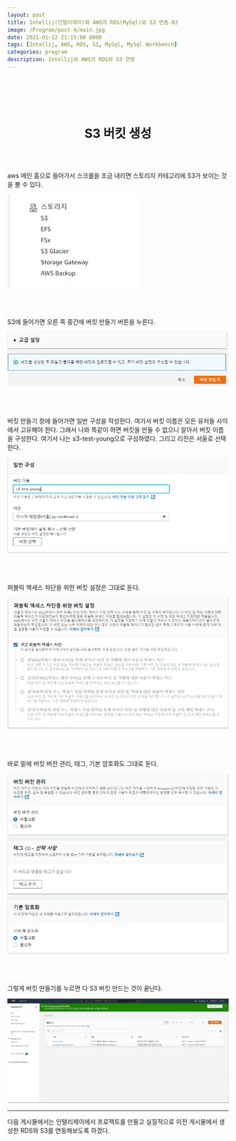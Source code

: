 ```yaml
---
layout: post
title: Intellij(인텔리제이)와 AWS의 RDS(MySql)와 S3 연동-03
image: /Program/post-4/main.jpg
date: 2021-01-22 21:15:00 0000
tags: [Intellij, AWS, RDS, S3, MySql, MySql Workbench]
categories: program
description: Intellij와 AWS의 RDS와 S3 연동
---
```


<br><br>
<br><br>

# <center>S3 버킷 생성</center>

<br><br>

aws 메인 홈으로 들아가서 스크롤을 조금 내리면 스토리지 카테고리에 S3가 보이는 것을 볼 수 있다.

![dashboard](..\images\Program\post-4\s3dashboard.PNG)
<br><br><br><br>

S3에 들어가면 오른 쪽 중간에 버킷 만들기 버튼을 누른다.

![makeBucket](..\images\Program\post-4\makeBucket.PNG)
<br><br><br><br>

버킷 만들기 창에 들어가면 일반 구성을 작성한다.
여기서 버킷 이름은 모든 유저들 사이에서 고유해야 한다.
그래서 나와 똑같이 하면 버킷을 만들 수 없으니 알아서 버킷 이름을 구성한다.
여기서 나는 s3-test-young으로 구성하였다. 그리고 리전은 서울로 선택한다.

![configuration](..\images\Program\post-4\configuration.PNG)
<br><br><br><br>

퍼블릭 액세스 차단을 위한 버킷 설정은 그대로 둔다.

![public](..\images\Program\post-4\public.PNG)
<br><br><br><br>

바로 밑에 버킷 버전 관리, 태그, 기본 암호화도 그대로 둔다.

![triple](..\images\Program\post-4\triple.PNG)
<br><br><br><br>

그렇게 버킷 만들기를 누르면 다 S3 버킷 만드는 것이 끝난다.

![complete](..\images\Program\post-4\complete.PNG)

---

다음 게시물에서는 인텔리제이에서 프로젝트를 만들고 실질적으로 이전 게시물에서 생성한 RDS와 S3를 연동해보도록 하겠다.
